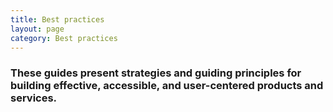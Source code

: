 ```yaml
---
title: Best practices
layout: page
category: Best practices
---
```


### These guides present strategies and guiding principles for building effective, accessible, and user-centered products and services. 

